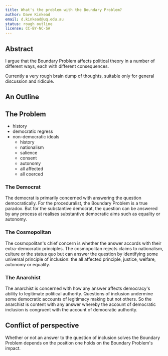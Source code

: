```yaml
---
title: What's the problem with the Boundary Problem?
author: Dave Kinkead
email: d.kinkead@uq.edu.au
status: rough outline
license: CC-BY-NC-SA
---
```


## Abstract

I argue that the Boundary Problem affects political theory in a number of different ways, each with different consequences.

Currently a very rough brain dump of thoughts, suitable only for general discussion and ridicule.

## An Outline

## The Problem

  - history
  - democratic regress
  - non-democratic ideals
    - history
    - nationalism
    - salience
    - consent
    - autonomy
    - all affected
    - all coerced

### The Democrat

The democrat is primarily concerned with answering the question democratically.  For the proceduralist, the Boundary Problem is a true paradox.  But for the substantive democrat, the question can be answered by any process at realises substantive democratic aims such as equality or autonomy.


### The Cosmopolitan

The cosmopolitan's chief concern is whether the answer accords with their extra-democratic principles.  The cosmopolitan rejects claims to nationalism, culture or the status quo but can answer the question by identifying some universal principle of inclusion: the all affected principle, justice, welfare, autonomy or equality.


### The Anarchist

The anarchist is concerned with how any answer affects democracy's ability to legitimate political authority.  Questions of inclusion undermine some democratic accounts of legitimacy making but not others.  So the anarchist is content with any answer whereby the account of democratic inclusion is congruent with the account of democratic authority.


## Conflict of perspective

Whether or not an answer to the question of inclusion solves the Boundary Problem depends on the position one holds on the Boundary Problem's impact.